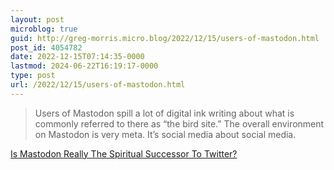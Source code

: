 ```yaml
---
layout: post
microblog: true
guid: http://greg-morris.micro.blog/2022/12/15/users-of-mastodon.html
post_id: 4054782
date: 2022-12-15T07:14:35-0000
lastmod: 2024-06-22T16:19:17-0000
type: post
url: /2022/12/15/users-of-mastodon.html
---
```

> Users of Mastodon spill a lot of digital ink writing about what is commonly referred to there as “the bird site.” The overall environment on Mastodon is very meta. It’s social media about social media.

[Is Mastodon Really The Spiritual Successor To Twitter?](https://canneddragons.blot.im/2022/12/10/is-mastodon-really-the-spiritual-successor-to-twitter)
